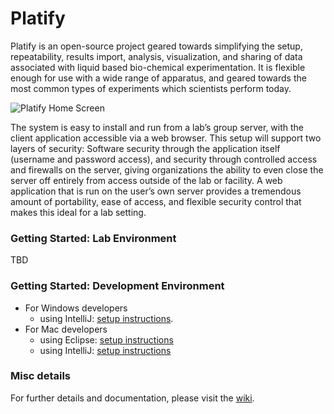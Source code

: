 # Platify

Platify is an open-source project geared towards simplifying the setup, repeatability, results import, analysis, visualization, and sharing of data associated with liquid based bio-chemical experimentation. It is flexible enough for use with a wide range of apparatus, and geared towards the most common types of experiments which scientists perform today. 

![Platify Home Screen](https://www.github.com/platify/platify/grails-app/assets/images/screenshot.png)

The system is easy to install and run from a lab’s group server, with the client application accessible via a web browser. This setup will support two layers of security: Software security through the application itself (username and password access), and security through controlled access and firewalls on the server, giving organizations the ability to even close the server off entirely from access outside of the lab or facility. A web application that is run on the user’s own server provides a tremendous amount of portability, ease of access, and flexible security control that makes this ideal for a lab setting.

### Getting Started: Lab Environment
TBD

### Getting Started: Development Environment
* For Windows developers
  * using IntelliJ: [setup instructions](https://github.com/platify/platify//wiki/Development#mac-wintellij).
* For Mac developers
  * using Eclipse: [setup instructions](https://github.com/platify/platify//wiki/Development#eclipse)
  * using IntelliJ: [setup instructions](https://github.com/platify/platify//wiki/Development#mac-wintellij)


### Misc details

For further details and documentation, please visit the [wiki](https://github.com/platify/platify/wiki).

